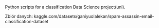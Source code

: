 Python scripts for a classification Data Science project(uni). 

Zbiór danych: kaggle.com/datasets/ganiyuolalekan/spam-assassin-email-classification-dataset
